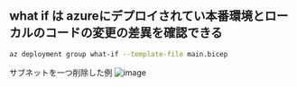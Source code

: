 ## what if は azureにデプロイされてい本番環境とローカルのコードの変更の差異を確認できる

```sh
az deployment group what-if --template-file main.bicep
```
サブネットを一つ削除した例
![image](https://github.com/rensawamo/bicep_whatif/assets/106803080/0290faac-a087-45cf-b886-4e0878ddbf2f)
